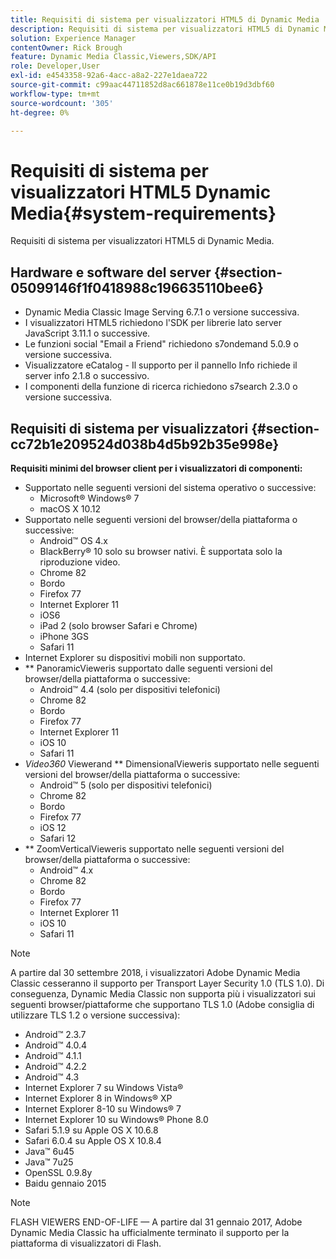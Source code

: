 ```yaml
---
title: Requisiti di sistema per visualizzatori HTML5 di Dynamic Media
description: Requisiti di sistema per visualizzatori HTML5 di Dynamic Media.
solution: Experience Manager
contentOwner: Rick Brough
feature: Dynamic Media Classic,Viewers,SDK/API
role: Developer,User
exl-id: e4543358-92a6-4acc-a8a2-227e1daea722
source-git-commit: c99aac44711852d8ac661878e11ce0b19d3dbf60
workflow-type: tm+mt
source-wordcount: '305'
ht-degree: 0%

---
```


# Requisiti di sistema per visualizzatori HTML5 Dynamic Media{#system-requirements}

Requisiti di sistema per visualizzatori HTML5 di Dynamic Media.

<!-- Updated April 06, 2021 from https://wiki.corp.adobe.com/pages/viewpage.action?spaceKey=scene7qa&title=s7Viewers%2C+S7SDK%2C+S7OnDemand+Release+Notes - Contact is Sasha -->

## Hardware e software del server {#section-05099146f1f0418988c196635110bee6}

* Dynamic Media Classic Image Serving 6.7.1 o versione successiva.
* I visualizzatori HTML5 richiedono l&#39;SDK per librerie lato server JavaScript 3.11.1 o successive.
* Le funzioni social &quot;Email a Friend&quot; richiedono s7ondemand 5.0.9 o versione successiva.
* Visualizzatore eCatalog - Il supporto per il pannello Info richiede il server info 2.1.8 o successivo.
* I componenti della funzione di ricerca richiedono s7search 2.3.0 o versione successiva.

## Requisiti di sistema per visualizzatori {#section-cc72b1e209524d038b4d5b92b35e998e}

**Requisiti minimi del browser client per i visualizzatori di componenti:**

* Supportato nelle seguenti versioni del sistema operativo o successive:
   * Microsoft® Windows® 7
   * macOS X 10.12
* Supportato nelle seguenti versioni del browser/della piattaforma o successive:
   * Android™ OS 4.x
   * BlackBerry® 10 solo su browser nativi. È supportata solo la riproduzione video.
   * Chrome 82
   * Bordo
   * Firefox 77
   * Internet Explorer 11
   * iOS6
   * iPad 2 (solo browser Safari e Chrome)
   * iPhone 3GS
   * Safari 11
* Internet Explorer su dispositivi mobili non supportato.
* ** PanoramicVieweris supportato dalle seguenti versioni del browser/della piattaforma o successive:
   * Android™ 4.4 (solo per dispositivi telefonici)
   * Chrome 82
   * Bordo
   * Firefox 77
   * Internet Explorer 11
   * iOS 10
   * Safari 11
* *Video360* Viewerand  ** DimensionalVieweris supportato nelle seguenti versioni del browser/della piattaforma o successive:
   * Android™ 5 (solo per dispositivi telefonici)
   * Chrome 82
   * Bordo
   * Firefox 77
   * iOS 12
   * Safari 12
* ** ZoomVerticalVieweris supportato nelle seguenti versioni del browser/della piattaforma o successive:
   * Android™ 4.x
   * Chrome 82
   * Bordo
   * Firefox 77
   * Internet Explorer 11
   * iOS 10
   * Safari 11

>[!NOTE]
>
>A partire dal 30 settembre 2018, i visualizzatori Adobe Dynamic Media Classic cesseranno il supporto per Transport Layer Security 1.0 (TLS 1.0). Di conseguenza, Dynamic Media Classic non supporta più i visualizzatori sui seguenti browser/piattaforme che supportano TLS 1.0 (Adobe consiglia di utilizzare TLS 1.2 o versione successiva):
>
> * Android™ 2.3.7
> * Android™ 4.0.4
> * Android™ 4.1.1
> * Android™ 4.2.2
> * Android™ 4.3
> * Internet Explorer 7 su Windows Vista®
> * Internet Explorer 8 in Windows® XP
> * Internet Explorer 8-10 su Windows® 7
> * Internet Explorer 10 su Windows® Phone 8.0
> * Safari 5.1.9 su Apple OS X 10.6.8
> * Safari 6.0.4 su Apple OS X 10.8.4
> * Java™ 6u45
> * Java™ 7u25
> * OpenSSL 0.9.8y
> * Baidu gennaio 2015


>[!NOTE]
>
>FLASH VIEWERS END-OF-LIFE — A partire dal 31 gennaio 2017, Adobe Dynamic Media Classic ha ufficialmente terminato il supporto per la piattaforma di visualizzatori di Flash.
